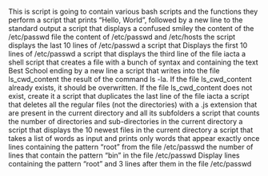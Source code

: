 This is script is going to contain various bash scripts and the functions they perform
a script that prints “Hello, World”, followed by a new line to the standard output
a script that displays a confused smiley
the content of the /etc/passwd file
the content of /etc/passwd and /etc/hosts
the script displays the last 10 lines of /etc/passwd
a script that Displays the first 10 lines of /etc/passwd
 a script that displays the third line of the file iacta
a shell script that creates a file with a bunch of syntax and containing the text Best School ending by a new line
a script that writes into the file ls_cwd_content the result of the command ls -la. If the file ls_cwd_content already exists, it should be overwritten. If the file ls_cwd_content does not exist, create it
a script that duplicates the last line of the file iacta
a script that deletes all the regular files (not the directories) with a .js extension that are present in the current directory and all its subfolders
 a script that counts the number of directories and sub-directories in the current directory
a script that displays the 10 newest files in the current directory
a script that takes a list of words as input and prints only words that appear exactly once
 lines containing the pattern “root” from the file /etc/passwd
the number of lines that contain the pattern “bin” in the file /etc/passwd
Display lines containing the pattern “root” and 3 lines after them in the file /etc/passwd
